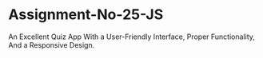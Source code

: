 # Assignment-No-25-JS
An Excellent Quiz App With a User-Friendly Interface, Proper Functionality, And a Responsive Design.

